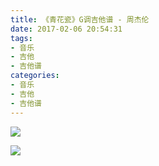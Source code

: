 ```yaml
---
title: 《青花瓷》G调吉他谱 - 周杰伦
date: 2017-02-06 20:54:31
tags:
- 音乐
- 吉他
- 吉他谱
categories:
- 音乐
- 吉他
- 吉他谱
---
```


![](http://data.17jita.com/attachment/portal/201604/15/232112evmpvw8mv88z97it.png)

<!--more-->

![](http://data.17jita.com/attachment/portal/201604/15/232109zqqm6iqqmkkmqmj0.png)



